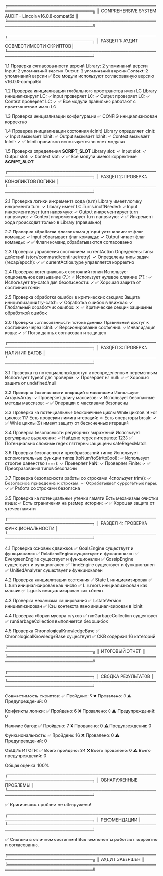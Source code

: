 ╔══════════════════════════════════════════════════════════════════════════════╗
║           COMPREHENSIVE SYSTEM AUDIT - Lincoln v16.0.8-compat6d             ║
╚══════════════════════════════════════════════════════════════════════════════╝

┌──────────────────────────────────────────────────────────────────────────────┐
│ РАЗДЕЛ 1: АУДИТ СОВМЕСТИМОСТИ СКРИПТОВ                                       │
└──────────────────────────────────────────────────────────────────────────────┘

1.1 Проверка согласованности версий
  Library: 2 упоминаний версии
  Input: 2 упоминаний версии
  Output: 2 упоминаний версии
  Context: 2 упоминаний версии
  ✅ Все модули используют согласованную версию v16.0.8-compat6d

1.2 Проверка инициализации глобального пространства имен LC
  Library инициализирует LC: ✓
  Input проверяет LC: ✓
  Output проверяет LC: ✓
  Context проверяет LC: ✓
  ✅ Все модули правильно работают с пространством имен LC

1.3 Проверка инициализации конфигурации
  ✅ CONFIG инициализирован корректно

1.4 Проверка инициализации состояния (lcInit)
  Library определяет lcInit: ✓
  Input вызывает lcInit: ✓
  Output вызывает lcInit: ✓
  Context вызывает lcInit: ✓
  ✅ lcInit правильно используется во всех модулях

1.5 Проверка определения __SCRIPT_SLOT__
  Library slot: ✓
  Input slot: ✓
  Output slot: ✓
  Context slot: ✓
  ✅ Все модули имеют корректные __SCRIPT_SLOT__

┌──────────────────────────────────────────────────────────────────────────────┐
│ РАЗДЕЛ 2: ПРОВЕРКА КОНФЛИКТОВ ЛОГИКИ                                         │
└──────────────────────────────────────────────────────────────────────────────┘

2.1 Проверка логики инкремента хода (turn)
  Library имеет логику инкремента turn: ✓
  Library имеет LC.Turns.incIfNeeded: ✓
  Input инкрементирует turn напрямую: ✓
  Output инкрементирует turn напрямую: ✓
  Context инкрементирует turn напрямую: ✓
  ✅ Инкремент хода происходит только в Library (правильно)

2.2 Проверка обработки флагов команд
  Input устанавливает флаг команды: ✓
  Input сбрасывает флаг команды: ✓
  Output читает флаг команды: ✓
  ✅ Флаги команд обрабатываются согласованно

2.3 Проверка управления состоянием currentAction
  Определены типы действий (story/command/continue/retry): ✓
  Определены типы задач (recap/epoch): ✓
  ✅ currentAction.type управляется корректно

2.4 Проверка потенциальных состояний гонки
  Использует опциональное связывание (?.): ✓
  Использует нулевое слияние (??): ✓
  Использует try-catch для безопасности: ✓
  ✅ Хорошая защита от состояний гонки

2.5 Проверка обработки ошибок в критических секциях
  Защита инициализации try-catch: ✓
  Обработка ошибок в движках: ✓
  Глобальный обработчик ошибок: ✗
  ✅ Критические секции защищены обработкой ошибок

2.6 Проверка согласованности потока данных
  Правильный доступ к состоянию через lcInit: ✓
  Версионирование состояния: ✓
  Инвалидация кэша: ✓
  ✅ Поток данных согласован и защищен

┌──────────────────────────────────────────────────────────────────────────────┐
│ РАЗДЕЛ 3: ПРОВЕРКА НАЛИЧИЯ БАГОВ                                             │
└──────────────────────────────────────────────────────────────────────────────┘

3.1 Проверка на потенциальный доступ к неопределенным переменным
  Использует typeof для проверки: ✓
  Проверяет на null: ✓
  ✅ Хорошая защита от undefined/null

3.2 Проверка безопасности операций с массивами
  Использует Array.isArray: ✓
  Проверяет длину массивов: ✓
  Использует безопасные методы массивов: ✓
  ✅ Операции с массивами безопасны

3.3 Проверка на потенциальные бесконечные циклы
  While циклов: 9
  For циклов: 117
  Есть проверки лимита итераций: ✗
  Есть операторы break: ✓
  ✅ While циклы (9) имеют защиту от бесконечных итераций

3.4 Проверка безопасности регулярных выражений
  Использует регулярные выражения: ✓
  Найдено regex литералов: 1233
  ✅ Потенциально сложные regex паттерны защищены safeRegexMatch

3.6 Проверка безопасности преобразований типов
  Использует вспомогательные функции типов (toNum/toStr/toBool): ✓
  Использует строгое равенство (===): ✓
  Проверяет NaN: ✓
  Проверяет Finite: ✓
  ✅ Преобразования типов безопасны

3.7 Проверка безопасности работы со строками
  Использует trim(): ✓
  Безопасное приведение к строкам: ✓
  Обрабатывает суррогатные пары: ✓
  ✅ Работа со строками безопасна

3.5 Проверка на потенциальные утечки памяти
  Есть механизмы очистки кэша: ✓
  Есть ограничения на размер истории: ✓
  ✅ Хорошая защита от утечек памяти

┌──────────────────────────────────────────────────────────────────────────────┐
│ РАЗДЕЛ 4: ПРОВЕРКА ФУНКЦИОНАЛЬНОСТИ                                          │
└──────────────────────────────────────────────────────────────────────────────┘

4.1 Проверка основных движков
  ✅ GoalsEngine существует и функционален
  ✅ RelationsEngine существует и функционален
  ✅ EvergreenEngine существует и функционален
  ✅ GossipEngine существует и функционален
  ✅ TimeEngine существует и функционален
  ✅ UnifiedAnalyzer существует и функционален

4.2 Проверка инициализации состояния
  ✅ State L инициализирован
  ✅ L.turn инициализирован как число
  ✅ L.rumors инициализирован как массив
  ✅ L.goals инициализирован как объект

4.3 Проверка механизма кэширования
  ✅ L.stateVersion инициализирован
  ✅ Кэш контекста явно инициализирован в lcInit

4.4 Проверка сборки мусора слухов
  ✅ runGarbageCollection существует
  ✅ runGarbageCollection выполняется без ошибок

4.5 Проверка ChronologicalKnowledgeBase
  ✅ ChronologicalKnowledgeBase существует
  ✅ CKB содержит 16 категорий

╔══════════════════════════════════════════════════════════════════════════════╗
║                           ИТОГОВЫЙ ОТЧЕТ                                     ║
╚══════════════════════════════════════════════════════════════════════════════╝

┌──────────────────────────────────────────────────────────────────────────────┐
│ СВОДКА РЕЗУЛЬТАТОВ                                                           │
└──────────────────────────────────────────────────────────────────────────────┘

Совместимость скриптов:
  ✅ Пройдено: 5
  ❌ Провалено: 0
  ⚠  Предупреждений: 0

Конфликты логики:
  ✅ Пройдено: 6
  ❌ Провалено: 0
  ⚠  Предупреждений: 0

Наличие багов:
  ✅ Пройдено: 7
  ❌ Провалено: 0
  ⚠  Предупреждений: 0

Функциональность:
  ✅ Пройдено: 16
  ❌ Провалено: 0
  ⚠  Предупреждений: 0

ОБЩИЕ ИТОГИ:
  ✅ Всего пройдено: 34
  ❌ Всего провалено: 0
  ⚠  Всего предупреждений: 0

Общая оценка: 100%

┌──────────────────────────────────────────────────────────────────────────────┐
│ ОБНАРУЖЕННЫЕ ПРОБЛЕМЫ                                                        │
└──────────────────────────────────────────────────────────────────────────────┘

✅ Критических проблем не обнаружено!

┌──────────────────────────────────────────────────────────────────────────────┐
│ РЕКОМЕНДАЦИИ                                                                 │
└──────────────────────────────────────────────────────────────────────────────┘

✅ Система в отличном состоянии!
   Все компоненты работают корректно и согласованно.

╔══════════════════════════════════════════════════════════════════════════════╗
║                      АУДИТ ЗАВЕРШЕН                                          ║
╚══════════════════════════════════════════════════════════════════════════════╝
